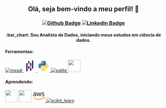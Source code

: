 <h2 align="center"> Olá, seja bem-vindo a meu perfil! 👋</h2>

<h3 align="center">

[![Github Badge](https://img.shields.io/badge/-Github-000?style=flat-square&logo=Github&logoColor=white&link=https://github.com/Xalem19)](https://github.com/Xalem19)
[![Linkedin Badge](https://img.shields.io/badge/-LinkedIn-blue?style=flat-square&logo=Linkedin&logoColor=white&link=https://www.linkedin.com/in/xavier-mata-ibarra-074315153/)](https://www.linkedin.com/in/xavier-mata-ibarra-074315153/)

</h3>

<h4 align="center"> :bar_chart: Sou Analista de Dados, iniciando meus estudos em ciência de dados. </h4>

<h4 align="left">Ferramentas:</h4>
<p align="left"> <a href="https://www.microsoft.com/en-us/sql-server" target="_blank" rel="noreferrer"> <img src="https://www.svgrepo.com/show/303229/microsoft-sql-server-logo.svg" alt="mssql" width="40" height="40"/> </a> <a href="https://pandas.pydata.org/" target="_blank" rel="noreferrer"> <img src="https://raw.githubusercontent.com/devicons/devicon/2ae2a900d2f041da66e950e4d48052658d850630/icons/pandas/pandas-original.svg" alt="pandas" width="40" height="40"/> </a> <a href="https://www.python.org" target="_blank" rel="noreferrer"> <img src="https://raw.githubusercontent.com/devicons/devicon/master/icons/python/python-original.svg" alt="python" width="40" height="40"/> </a> <a href="https://www.sqlite.org/" target="_blank" rel="noreferrer"> <img src="https://www.vectorlogo.zone/logos/sqlite/sqlite-icon.svg" alt="sqlite" width="40" height="40"/> </a> <img src="https://cdn.jsdelivr.net/gh/devicons/devicon/icons/jupyter/jupyter-original-wordmark.svg" width="40" height="40"/ /> </a></p>


<h4 align="left">Aprendendo:</h4>
<p align="left"> <img src="https://cdn.jsdelivr.net/gh/devicons/devicon/icons/rstudio/rstudio-original.svg" width="40" height="40" /> </a> <img src="https://cdn.jsdelivr.net/gh/devicons/devicon/icons/mongodb/mongodb-original-wordmark.svg"  width="40" height="40"/> </a> <a href="https://aws.amazon.com" target="_blank" rel="noreferrer"> <img src="https://raw.githubusercontent.com/devicons/devicon/master/icons/amazonwebservices/amazonwebservices-original-wordmark.svg" alt="aws" width="40" height="40"/> </a> <a href="https://scikit-learn.org/" target="_blank" rel="noreferrer"> <img src="https://upload.wikimedia.org/wikipedia/commons/0/05/Scikit_learn_logo_small.svg" alt="scikit_learn" width="40" height="40"/> </a> </p>
